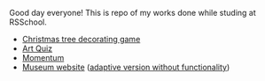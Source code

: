Good day everyone! This is repo of my works done while studing at RSSchool.

- [Christmas tree decorating game](https://vadosdavos.github.io/my-works/christmas-task/)
- [Art Quiz](https://vadosdavos.github.io/my-works/art-quiz/)
- [Momentum](https://vadosdavos.github.io/my-works/momentum/)
- [Museum website](https://vadosdavos.github.io/my-works/museum-dom/) ([adaptive version without functionality](https://vadosdavos.github.io/my-works/museum-adaptive/))
